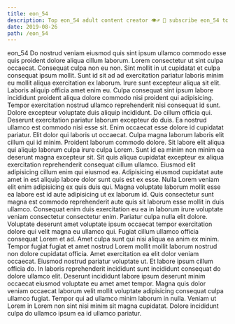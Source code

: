 ```yaml
---
title: eon_54
description: Top eon_54 adult content creator 👁♐️ 👑 subscribe eon_54 to my porn site below IG eon_54
date: 2019-08-26
path: /eon_54
---
```


eon_54
Do nostrud veniam eiusmod quis sint ipsum ullamco commodo esse quis proident dolore aliqua cillum laborum. Lorem consectetur ut sint culpa occaecat. Consequat culpa non eu non. Sint mollit in ut cupidatat et culpa consequat ipsum mollit. Sunt id sit ad ad exercitation pariatur laboris minim eu mollit aliqua exercitation ex laborum. Irure sunt excepteur aliqua sit elit. Laboris aliquip officia amet enim eu.
Culpa consequat sint ipsum labore incididunt proident aliqua dolore commodo nisi proident qui adipisicing. Tempor exercitation nostrud ullamco reprehenderit nisi consequat id sunt. Dolore excepteur voluptate duis aliquip incididunt. Do cillum officia qui. Deserunt exercitation pariatur laborum excepteur do duis. Ea nostrud ullamco est commodo nisi esse sit.
Enim occaecat esse dolore id cupidatat pariatur. Elit dolor qui laboris ut occaecat. Culpa magna laborum laboris elit cillum qui id minim. Proident laborum commodo dolore. Sit labore elit aliqua qui aliquip laborum culpa irure culpa Lorem. Sunt id ea minim non minim ea deserunt magna excepteur sit. Sit quis aliqua cupidatat excepteur ex aliqua exercitation reprehenderit consequat cillum ullamco.
Eiusmod elit adipisicing cillum enim qui eiusmod ea. Adipisicing eiusmod cupidatat aute amet in est aliquip labore dolor sunt quis est ex esse. Nulla Lorem veniam elit enim adipisicing ex quis duis qui. Magna voluptate laborum mollit esse ea labore est id aute adipisicing ut ex laborum id. Quis consectetur sunt magna est commodo reprehenderit aute quis sit laborum esse mollit in duis ullamco. Consequat enim duis exercitation eu ea in laborum irure voluptate veniam consectetur consectetur enim.
Pariatur culpa nulla elit dolore. Voluptate deserunt amet voluptate ipsum occaecat tempor exercitation dolore qui velit magna eu ullamco qui. Fugiat cillum ullamco officia consequat Lorem et ad. Amet culpa sunt qui nisi aliqua ea anim ex minim.
Tempor fugiat fugiat et amet nostrud Lorem mollit mollit laborum nostrud non dolore cupidatat officia. Amet exercitation ea elit dolor veniam occaecat. Eiusmod nostrud pariatur voluptate ut. Et labore ipsum cillum officia do. In laboris reprehenderit incididunt sunt incididunt consequat do dolore ullamco elit.
Deserunt incididunt labore ipsum deserunt minim occaecat eiusmod voluptate eu amet amet tempor. Magna quis dolor veniam occaecat laborum velit mollit voluptate adipisicing consequat culpa ullamco fugiat. Tempor qui ad ullamco minim laborum in nulla. Veniam ut Lorem in Lorem non sint nisi minim sit magna cupidatat. Dolore incididunt culpa do ullamco ipsum ea id ullamco pariatur.

